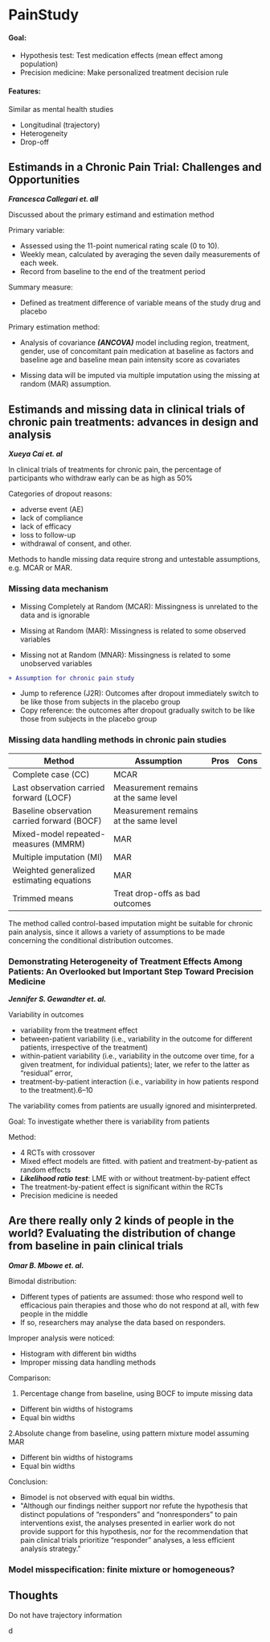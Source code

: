 # PainStudy


#### Goal: 

* Hypothesis test: Test medication effects (mean effect among population)
* Precision medicine: Make personalized treatment decision rule

#### Features: 

Similar as mental health studies

* Longitudinal (trajectory)
* Heterogeneity 
* Drop-off



## Estimands in a Chronic Pain Trial: Challenges and Opportunities
***Francesca Callegari et. all***

Discussed about the primary estimand and estimation method 

Primary variable: 

* Assessed using the 11-point numerical rating scale (0 to 10).
* Weekly mean, calculated by averaging the seven daily measurements of each week.
* Record from baseline to the end of the treatment period

Summary measure: 

* Defined as treatment difference of variable means of the study drug and placebo

Primary estimation method: 

* Analysis of covariance ***(ANCOVA)*** model including region, treatment, gender, use of concomitant pain medication at baseline as factors and baseline age and baseline mean pain intensity score as covariates

* Missing data will be imputed via multiple imputation using the missing at random (MAR) assumption.


## Estimands and missing data in clinical trials of chronic pain treatments: advances in design and analysis
***Xueya Cai et. al***

In clinical trials of treatments for chronic pain, the percentage of participants who withdraw early can be as high as 50%

Categories of dropout reasons: 

* adverse event (AE)
* lack of compliance
* lack of efficacy
* loss to follow-up
* withdrawal of consent, and other.

Methods to handle missing data require strong and untestable assumptions, e.g. MCAR or MAR. 

### Missing data mechanism

* Missing Completely at Random (MCAR): Missingness is unrelated to the data and is ignorable

* Missing at Random (MAR): Missingness is related to some observed variables

* Missing not at Random (MNAR): Missingness is related to some unobserved variables

```diff
+ Assumption for chronic pain study
```

* Jump to reference (J2R): Outcomes after dropout immediately switch to be like those from subjects in the placebo group 
* Copy reference: the outcomes after dropout gradually switch to be like those from subjects in the placebo group


### Missing data handling methods in chronic pain studies

| Method | Assumption | Pros | Cons|
| --- | --- | --- |--- |
|Complete case (CC) |  MCAR | | |
|Last observation carried forward (LOCF)| Measurement remains at the same level | |
|Baseline observation carried forward (BOCF)|Measurement remains at the same level | | 
|Mixed-model repeated-measures (MMRM) | MAR | | |
|Multiple imputation (MI)| MAR |  | |
|Weighted generalized estimating equations| MAR | | |
|Trimmed means|Treat drop-offs as bad outcomes | | | 


The method called control-based imputation might be suitable for chronic pain analysis, since it allows a variety of assumptions to be made concerning the conditional distribution outcomes. 


### Demonstrating Heterogeneity of Treatment Effects Among Patients: An Overlooked but Important Step Toward Precision Medicine
***Jennifer S. Gewandter et. al.***

Variability in outcomes
* variability from the treatment effect 
* between-patient variability (i.e., variability in the outcome for different patients, irrespective of the treatment)
* within-patient variability (i.e., variability in the outcome over time, for a given treatment, for individual patients); later, we refer to the latter as “residual” error, 
* treatment-by-patient interaction (i.e., variability in how patients respond to the treatment).6–10

The variability comes from patients are usually ignored and misinterpreted.

Goal: To investigate whether there is variability from patients 

Method: 

* 4 RCTs with crossover
* Mixed effect models are fitted. with patient and treatment-by-patient as random effects 
* ***Likelihood ratio test***: LME with or without treatment-by-patient effect
* The  treatment-by-patient effect is significant within the RCTs
* Precision medicine is needed


## Are there really only 2 kinds of people in the world? Evaluating the distribution of change from baseline in pain clinical trials 
***Omar B. Mbowe et. al.***

Bimodal distribution: 

* Different types of patients are assumed: those who respond well to efficacious pain therapies and those who do not respond at all, with few people in the middle
* If so, researchers may analyse the data based on responders. 

Improper analysis were noticed: 

* Histogram with different bin widths
* Improper missing data handling methods

Comparison: 

1. Percentage change from baseline, using BOCF to impute missing data 

* Different bin widths of histograms 
* Equal bin widths

2.Absolute change from baseline, using pattern mixture model assuming MAR

* Different bin widths of histograms 
* Equal bin widths

Conclusion: 

* Bimodel is not observed with equal bin widths. 
* "Although our findings neither support nor refute the hypothesis that distinct
populations of “responders” and “nonresponders” to pain interventions exist, the analyses presented in earlier work do not provide
support for this hypothesis, nor for the recommendation that pain clinical trials prioritize “responder” analyses, a less efficient analysis
strategy." 

### Model misspecification: finite mixture or homogeneous?




## Thoughts 

Do not have trajectory information 

d
